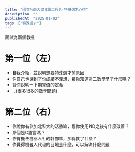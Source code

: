 ```yaml
---
title: "國立台南大學資訊工程系-特殊選才心得"
description: ""
publishedAt: "2025-01-02"
tags: ["特殊選才"]
---
```


面試為兩個教授

# 第一位（左）

- 自我介紹，並說明想要特殊選才的原因
- 你自己也說到了你成績不理想，那你知道高二數學學了什麼嗎？
- 請你說明一下期望值的定義
- ...(很多很多的數學問題)

# 第二位（右）

- 你說你有參加北科大的活動嘛，那你使用PID之後有什麼改善？
- 那個是C語言嗎？
- 你有擔任機器人社的幹部嘛，那你教了什麼？
- 你覺得機器人代理的目地是什麼，可以解決什麼問題
